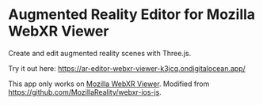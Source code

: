# Augmented Reality Editor for Mozilla WebXR Viewer

Create and edit augmented reality scenes with Three.js.

Try it out here: https://ar-editor-webxr-viewer-k3jcq.ondigitalocean.app/

This app only works on [Mozilla WebXR Viewer](https://apps.apple.com/us/app/webxr-viewer/id1295998056). Modified from https://github.com/MozillaReality/webxr-ios-js.